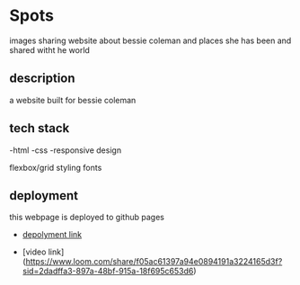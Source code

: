 # Spots

images sharing website about bessie coleman and places she has been and shared witht he world

## description

a website built for bessie coleman

## tech stack

-html
-css
-responsive design

flexbox/grid styling
fonts


## deployment

this webpage is deployed to github pages

- [depolyment link](:https://github.com/benjaminjupin/se_project_spots)

- [video link] (https://www.loom.com/share/f05ac61397a94e0894191a3224165d3f?sid=2dadffa3-897a-48bf-915a-18f695c653d6)
